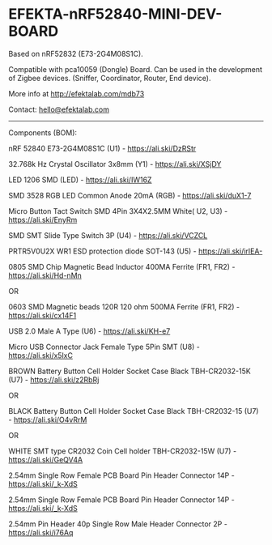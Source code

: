 # EFEKTA-nRF52840-MINI-DEV-BOARD

Based on nRF52832 (E73-2G4M08S1C).

Compatible with pca10059 (Dongle) Board. Can be used in the development of Zigbee devices. (Sniffer, Coordinator, Router, End device).

More info at http://efektalab.com/mdb73

Contact: hello@efektalab.com

---

Components (BOM):

nRF 52840 E73-2G4M08S1C (U1) - https://ali.ski/DzRStr

32.768k Hz Crystal Oscillator 3x8mm (Y1) - https://ali.ski/XSjDY

LED 1206 SMD (LED) - https://ali.ski/IW16Z 

SMD 3528 RGB LED Common Anode 20mA (RGB) - https://ali.ski/duX1-7

Micro Button Tact Switch SMD 4Pin 3X4X2.5MM White( U2, U3) - https://ali.ski/EnyRm

SMD SMT Slide Type Switch 3P (U4) - https://ali.ski/VCZCL

PRTR5V0U2X WR1 ESD protection diode SOT-143 (U5) - https://ali.ski/irIEA-

0805 SMD Chip Magnetic Bead Inductor 400MA Ferrite (FR1, FR2) -  https://ali.ski/Hd-nMn

OR

0603 SMD Magnetic beads 120R 120 ohm 500MA Ferrite (FR1, FR2) -  https://ali.ski/cx14F1

USB 2.0 Male A Type (U6) - https://ali.ski/KH-e7

Micro USB Connector Jack Female Type 5Pin SMT (U8) - https://ali.ski/x5lxC

BROWN Battery Button Cell Holder Socket Case Black TBH-CR2032-15K (U7) - https://ali.ski/z2RbRj

OR

BLACK Battery Button Cell Holder Socket Case Black TBH-CR2032-15 (U7) - https://ali.ski/O4vRrM

OR

WHITE SMT type CR2032 Coin Cell holder TBH-CR2032-15W (U7) - https://ali.ski/GeQV4A

2.54mm Single Row Female PCB Board Pin Header Connector 14P - https://ali.ski/_k-XdS

2.54mm Single Row Female PCB Board Pin Header Connector 14P - https://ali.ski/_k-XdS

2.54mm Pin Header 40p Single Row Male Header Connector 2P - https://ali.ski/i76Aq


